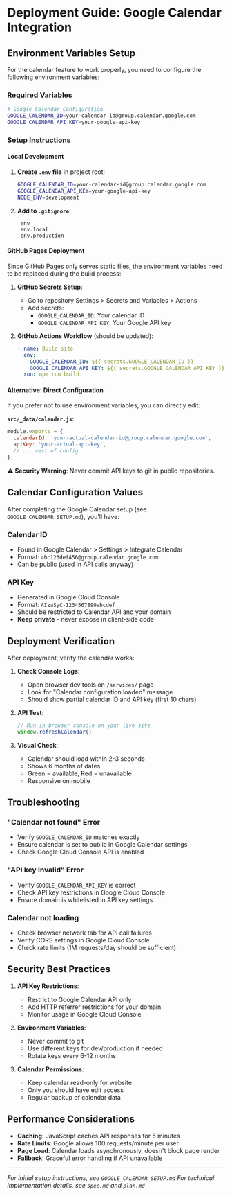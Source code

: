 # Deployment Guide: Google Calendar Integration

## Environment Variables Setup

For the calendar feature to work properly, you need to configure the following environment variables:

### Required Variables

```bash
# Google Calendar Configuration
GOOGLE_CALENDAR_ID=your-calendar-id@group.calendar.google.com
GOOGLE_CALENDAR_API_KEY=your-google-api-key
```

### Setup Instructions

#### Local Development

1. **Create `.env` file** in project root:
   ```bash
   GOOGLE_CALENDAR_ID=your-calendar-id@group.calendar.google.com
   GOOGLE_CALENDAR_API_KEY=your-google-api-key
   NODE_ENV=development
   ```

2. **Add to `.gitignore`**:
   ```gitignore
   .env
   .env.local
   .env.production
   ```

#### GitHub Pages Deployment

Since GitHub Pages only serves static files, the environment variables need to be replaced during the build process:

1. **GitHub Secrets Setup**:
   - Go to repository Settings > Secrets and Variables > Actions
   - Add secrets:
     - `GOOGLE_CALENDAR_ID`: Your calendar ID
     - `GOOGLE_CALENDAR_API_KEY`: Your Google API key

2. **GitHub Actions Workflow** (should be updated):
   ```yaml
   - name: Build site
     env:
       GOOGLE_CALENDAR_ID: ${{ secrets.GOOGLE_CALENDAR_ID }}
       GOOGLE_CALENDAR_API_KEY: ${{ secrets.GOOGLE_CALENDAR_API_KEY }}
     run: npm run build
   ```

#### Alternative: Direct Configuration

If you prefer not to use environment variables, you can directly edit:

**`src/_data/calendar.js`**:
```javascript
module.exports = {
  calendarId: 'your-actual-calendar-id@group.calendar.google.com',
  apiKey: 'your-actual-api-key',
  // ... rest of config
};
```

**⚠️ Security Warning**: Never commit API keys to git in public repositories.

## Calendar Configuration Values

After completing the Google Calendar setup (see `GOOGLE_CALENDAR_SETUP.md`), you'll have:

### Calendar ID
- Found in Google Calendar > Settings > Integrate Calendar
- Format: `abc123def456@group.calendar.google.com`
- Can be public (used in API calls anyway)

### API Key  
- Generated in Google Cloud Console
- Format: `AIzaSyC-1234567890abcdef`
- Should be restricted to Calendar API and your domain
- **Keep private** - never expose in client-side code

## Deployment Verification

After deployment, verify the calendar works:

1. **Check Console Logs**:
   - Open browser dev tools on `/services/` page
   - Look for "Calendar configuration loaded" message
   - Should show partial calendar ID and API key (first 10 chars)

2. **API Test**:
   ```javascript
   // Run in browser console on your live site
   window.refreshCalendar()
   ```

3. **Visual Check**:
   - Calendar should load within 2-3 seconds
   - Shows 6 months of dates
   - Green = available, Red = unavailable
   - Responsive on mobile

## Troubleshooting

### "Calendar not found" Error
- Verify `GOOGLE_CALENDAR_ID` matches exactly
- Ensure calendar is set to public in Google Calendar settings
- Check Google Cloud Console API is enabled

### "API key invalid" Error  
- Verify `GOOGLE_CALENDAR_API_KEY` is correct
- Check API key restrictions in Google Cloud Console
- Ensure domain is whitelisted in API key settings

### Calendar not loading
- Check browser network tab for API call failures
- Verify CORS settings in Google Cloud Console
- Check rate limits (1M requests/day should be sufficient)

## Security Best Practices

1. **API Key Restrictions**:
   - Restrict to Google Calendar API only
   - Add HTTP referrer restrictions for your domain
   - Monitor usage in Google Cloud Console

2. **Environment Variables**:
   - Never commit to git
   - Use different keys for dev/production if needed
   - Rotate keys every 6-12 months

3. **Calendar Permissions**:
   - Keep calendar read-only for website
   - Only you should have edit access
   - Regular backup of calendar data

## Performance Considerations

- **Caching**: JavaScript caches API responses for 5 minutes
- **Rate Limits**: Google allows 100 requests/minute per user
- **Page Load**: Calendar loads asynchronously, doesn't block page render
- **Fallback**: Graceful error handling if API unavailable

---

*For initial setup instructions, see `GOOGLE_CALENDAR_SETUP.md`*
*For technical implementation details, see `spec.md` and `plan.md`*